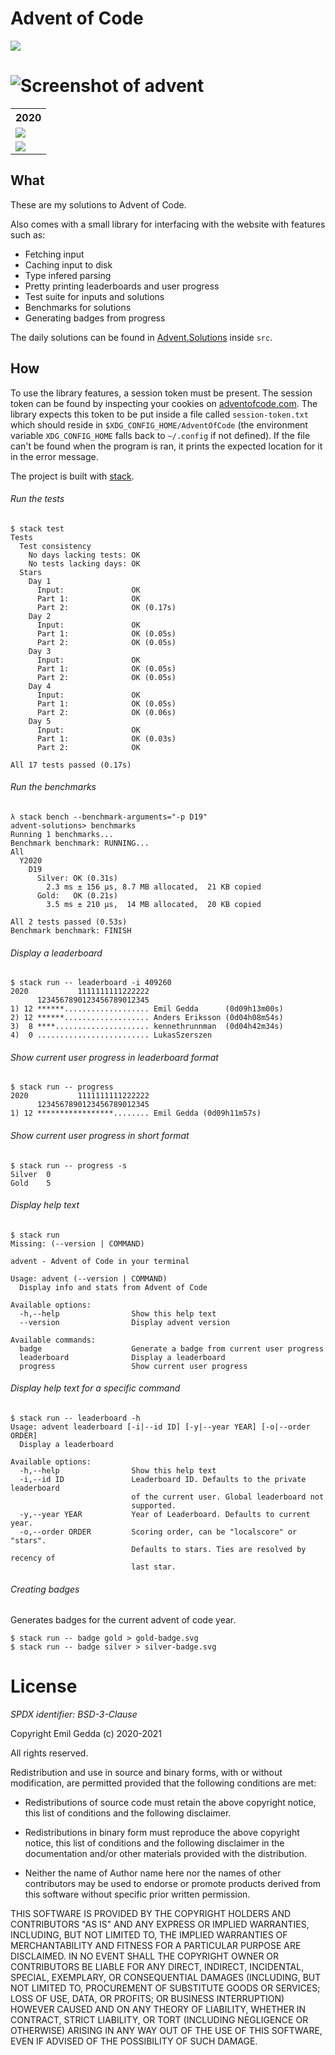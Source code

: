 # Advent of Code

<a href="https://github.com/EmilGedda/advent/workflows/Tests/badge.svg" alt="Tests">
  <img src="https://github.com/EmilGedda/advent/workflows/Tests/badge.svg">
</a>

# ![Screenshot of advent](https://emilgedda.github.io/advent/assets/advent.png)

<p align="center">
  <table>
    <tr>
      <th>2020</th>
    </tr>
    <tr>
      <td>
        <a href="https://emilgedda.github.io/advent/2020/gold.svg" alt="Gold stars">
          <img src="https://emilgedda.github.io/advent/2020/gold.svg">
        </a>
      </td>
    </tr>
    <tr>
      <td>
        <a href="https://emilgedda.github.io/advent/2020/silver.svg" alt="Silver stars">
          <img src="https://emilgedda.github.io/advent/2020/silver.svg">
        </a>
      </td>
    </tr>
  </table>
</p>


## What

These are my solutions to Advent of Code.

Also comes with a small library for interfacing with the website with features
such as:
 * Fetching input
 * Caching input to disk
 * Type infered parsing
 * Pretty printing leaderboards and user progress
 * Test suite for inputs and solutions
 * Benchmarks for solutions
 * Generating badges from progress

The daily solutions can be found in [Advent.Solutions](https://github.com/EmilGedda/advent/tree/master/src/Solutions) inside `src`.

## How

To use the library features, a session token must be present. The session token
can be found by inspecting your cookies on
[adventofcode.com](https://adventofcode.com/). The library expects this token to be put
inside a file called `session-token.txt` which should reside in
`$XDG_CONFIG_HOME/AdventOfCode` (the environment variable `XDG_CONFIG_HOME`
falls back to `~/.config` if not defined). If the file can't be found when
the program is ran, it prints the expected location for it in the error message.

The project is built with [stack](https://haskellstack.org/).

###### Run the tests
```
$ stack test
Tests
  Test consistency
    No days lacking tests: OK
    No tests lacking days: OK
  Stars
    Day 1
      Input:               OK
      Part 1:              OK
      Part 2:              OK (0.17s)
    Day 2
      Input:               OK
      Part 1:              OK (0.05s)
      Part 2:              OK (0.05s)
    Day 3
      Input:               OK
      Part 1:              OK (0.05s)
      Part 2:              OK (0.05s)
    Day 4
      Input:               OK
      Part 1:              OK (0.05s)
      Part 2:              OK (0.06s)
    Day 5
      Input:               OK
      Part 1:              OK (0.03s)
      Part 2:              OK

All 17 tests passed (0.17s)
```
###### Run the benchmarks
```
λ stack bench --benchmark-arguments="-p D19"
advent-solutions> benchmarks
Running 1 benchmarks...
Benchmark benchmark: RUNNING...
All
  Y2020
    D19
      Silver: OK (0.31s)
        2.3 ms ± 156 μs, 8.7 MB allocated,  21 KB copied
      Gold:   OK (0.21s)
        3.5 ms ± 210 μs,  14 MB allocated,  20 KB copied

All 2 tests passed (0.53s)
Benchmark benchmark: FINISH
```

###### Display a leaderboard
```
$ stack run -- leaderboard -i 409260
2020           1111111111222222
      1234567890123456789012345
1) 12 ******................... Emil Gedda      (0d09h13m00s)
2) 12 ******................... Anders Eriksson (0d04h08m54s)
3)  8 ****..................... kennethrunnman  (0d04h42m34s)
4)  0 ......................... LukasSzerszen
```

###### Show current user progress in leaderboard format
```
$ stack run -- progress
2020           1111111111222222
      1234567890123456789012345
1) 12 *****************........ Emil Gedda (0d09h11m57s)
```

###### Show current user progress in short format
```
$ stack run -- progress -s
Silver  0
Gold    5
```

###### Display help text
```
$ stack run
Missing: (--version | COMMAND)

advent - Advent of Code in your terminal

Usage: advent (--version | COMMAND)
  Display info and stats from Advent of Code

Available options:
  -h,--help                Show this help text
  --version                Display advent version

Available commands:
  badge                    Generate a badge from current user progress
  leaderboard              Display a leaderboard
  progress                 Show current user progress
```

###### Display help text for a specific command
```
$ stack run -- leaderboard -h
Usage: advent leaderboard [-i|--id ID] [-y|--year YEAR] [-o|--order ORDER]
  Display a leaderboard

Available options:
  -h,--help                Show this help text
  -i,--id ID               Leaderboard ID. Defaults to the private leaderboard
                           of the current user. Global leaderboard not
                           supported.
  -y,--year YEAR           Year of Leaderboard. Defaults to current year.
  -o,--order ORDER         Scoring order, can be "localscore" or "stars".
                           Defaults to stars. Ties are resolved by recency of
                           last star.
```


###### Creating badges
Generates badges for the current advent of code year.
```
$ stack run -- badge gold > gold-badge.svg
$ stack run -- badge silver > silver-badge.svg
```

# License
*SPDX identifier: BSD-3-Clause*

Copyright Emil Gedda (c) 2020-2021

All rights reserved.

Redistribution and use in source and binary forms, with or without
modification, are permitted provided that the following conditions are met:

* Redistributions of source code must retain the above copyright
  notice, this list of conditions and the following disclaimer.

* Redistributions in binary form must reproduce the above
  copyright notice, this list of conditions and the following
  disclaimer in the documentation and/or other materials provided
  with the distribution.

* Neither the name of Author name here nor the names of other
  contributors may be used to endorse or promote products derived
  from this software without specific prior written permission.

THIS SOFTWARE IS PROVIDED BY THE COPYRIGHT HOLDERS AND CONTRIBUTORS
"AS IS" AND ANY EXPRESS OR IMPLIED WARRANTIES, INCLUDING, BUT NOT
LIMITED TO, THE IMPLIED WARRANTIES OF MERCHANTABILITY AND FITNESS FOR
A PARTICULAR PURPOSE ARE DISCLAIMED. IN NO EVENT SHALL THE COPYRIGHT
OWNER OR CONTRIBUTORS BE LIABLE FOR ANY DIRECT, INDIRECT, INCIDENTAL,
SPECIAL, EXEMPLARY, OR CONSEQUENTIAL DAMAGES (INCLUDING, BUT NOT
LIMITED TO, PROCUREMENT OF SUBSTITUTE GOODS OR SERVICES; LOSS OF USE,
DATA, OR PROFITS; OR BUSINESS INTERRUPTION) HOWEVER CAUSED AND ON ANY
THEORY OF LIABILITY, WHETHER IN CONTRACT, STRICT LIABILITY, OR TORT
(INCLUDING NEGLIGENCE OR OTHERWISE) ARISING IN ANY WAY OUT OF THE USE
OF THIS SOFTWARE, EVEN IF ADVISED OF THE POSSIBILITY OF SUCH DAMAGE.

